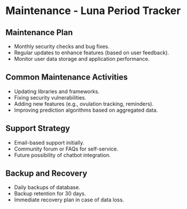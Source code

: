 # Maintenance - Luna Period Tracker

## Maintenance Plan
- Monthly security checks and bug fixes.
- Regular updates to enhance features (based on user feedback).
- Monitor user data storage and application performance.

## Common Maintenance Activities
- Updating libraries and frameworks.
- Fixing security vulnerabilities.
- Adding new features (e.g., ovulation tracking, reminders).
- Improving prediction algorithms based on aggregated data.

## Support Strategy
- Email-based support initially.
- Community forum or FAQs for self-service.
- Future possibility of chatbot integration.

## Backup and Recovery
- Daily backups of database.
- Backup retention for 30 days.
- Immediate recovery plan in case of data loss.
